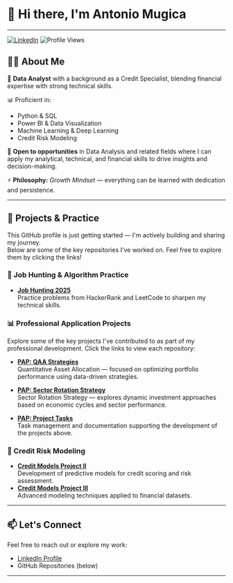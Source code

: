 # 👋 Hi there, I'm Antonio Mugica
---
[![LinkedIn](https://img.shields.io/badge/LinkedIn-0A66C2?style=for-the-badge&logo=linkedin&logoColor=white)](https://www.linkedin.com/in/juan-antonio-mugica/)
![Profile Views](https://komarev.com/ghpvc/?username=Antonio-IF&color=brightgreen)

## 🙋‍♂️ About Me

🎯 **Data Analyst** with a background as a Credit Specialist, blending financial expertise with strong technical skills.

📊 Proficient in:
- Python & SQL
- Power BI & Data Visualization
- Machine Learning & Deep Learning
- Credit Risk Modeling

💼 **Open to opportunities** in Data Analysis and related fields where I can apply my analytical, technical, and financial skills to drive insights and decision-making.

⚡ **Philosophy:** *Growth Mindset* — everything can be learned with dedication and persistence.

---

## 🔭 Projects & Practice

This GitHub profile is just getting started — I'm actively building and sharing my journey.  
Below are some of the key repositories I've worked on. Feel free to explore them by clicking the links!

### 💼 Job Hunting & Algorithm Practice
- **[Job Hunting 2025](https://github.com/Antonio-IF/Job_Hunting_2025)**  
  Practice problems from HackerRank and LeetCode to sharpen my technical skills.

### 📊 Professional Application Projects

Explore some of the key projects I've contributed to as part of my professional development. Click the links to view each repository:

- **[PAP: QAA Strategies](https://github.com/diegotita4/PAP-QAA_strategies)**  
  Quantitative Asset Allocation — focused on optimizing portfolio performance using data-driven strategies.

- **[PAP: Sector Rotation Strategy](https://github.com/diegotita4/PAP-ERS)**  
  Sector Rotation Strategy — explores dynamic investment approaches based on economic cycles and sector performance.

- **[PAP: Project Tasks](https://github.com/Antonio-IF/Professional-Application-Project-Tasks)**  
  Task management and documentation supporting the development of the projects above.
  
### 🧠 Credit Risk Modeling
- **[Credit Models Project II](https://github.com/Antonio-IF/MC_P2)**  
  Development of predictive models for credit scoring and risk assessment.
- **[Credit Models Project III](https://github.com/Antonio-IF/Project3CreditModels)**  
  Advanced modeling techniques applied to financial datasets.
---

## 📫 Let's Connect

Feel free to reach out or explore my work:
- [LinkedIn Profile](https://www.linkedin.com/in/juan-antonio-mugica/)
- GitHub Repositories (below)

---
